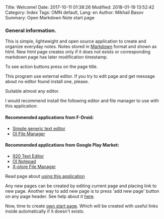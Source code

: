 Title: Welcome!
Date: 2017-10-11 01:38:26
Modified: 2018-01-19 13:52:42
Category: Index
Tags: OMN default,
Lang: en
Author: Mikhail Basov
Summary: Open Markdown Note start page

### General information.

This is simple, lightweight and open source application to create and organize everyday notes.
Notes stored in [Markdown](Markdown.html) format and shown as html. New html page creates only if it does not exists or corresponding markdown page has later modification timestamp.

<span class="bg-yellow">To see action buttons press on the page title.</span>

This program use external editor. If you try to edit page and get message about no editor found install one, please.

Suitable almost any editor. 

I would recommend install the following editor and file manager to use with this application:

#### Recommended applications from F-Droid:

* [Simple generic text editor](https://f-droid.org/app/org.billthefarmer.editor)
* [OI File Manager](https://f-droid.org/app/org.openintents.filemanager)

#### Recommended applications from Google Play Market:

* [920 Text Editor](https://play.google.com/store/apps/details?id=com.jecelyin.editor.v2)
* [OI Notepad](market://details?id=org.openintents.notepad)
* [X-plore File Manager](market://details?id=com.lonelycatgames.Xplore)

Read page about [using this application](Help.html)

Any new pages can be created by editing current page and placing link to new page. 
Another way to add new page is to press 'add new page' button on any page header. See help about it [here](Help.html#add-new-page).

Now, time to create [own start page](../Start.html). Which will be created with useful links inside automatically if it doesn't exists.

